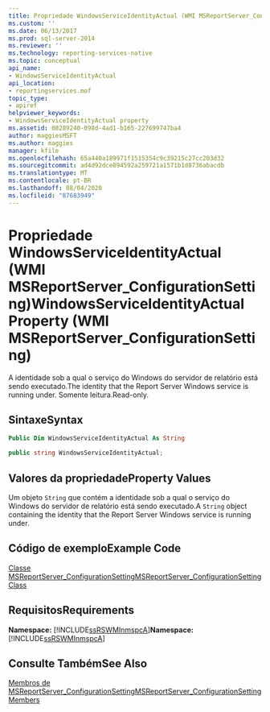 ```yaml
---
title: Propriedade WindowsServiceIdentityActual (WMI MSReportServer_ConfigurationSetting) | Microsoft Docs
ms.custom: ''
ms.date: 06/13/2017
ms.prod: sql-server-2014
ms.reviewer: ''
ms.technology: reporting-services-native
ms.topic: conceptual
api_name:
- WindowsServiceIdentityActual
api_location:
- reportingservices.mof
topic_type:
- apiref
helpviewer_keywords:
- WindowsServiceIdentityActual property
ms.assetid: 08289240-098d-4ad1-b165-227699747ba4
author: maggiesMSFT
ms.author: maggies
manager: kfile
ms.openlocfilehash: 65a440a189971f1515354c9c39215c27cc203d32
ms.sourcegitcommit: ad4d92dce894592a259721a1571b1d8736abacdb
ms.translationtype: MT
ms.contentlocale: pt-BR
ms.lasthandoff: 08/04/2020
ms.locfileid: "87683949"
---
```

# <a name="windowsserviceidentityactual-property-wmi-msreportserver_configurationsetting"></a><span data-ttu-id="02b7e-102">Propriedade WindowsServiceIdentityActual (WMI MSReportServer_ConfigurationSetting)</span><span class="sxs-lookup"><span data-stu-id="02b7e-102">WindowsServiceIdentityActual Property (WMI MSReportServer_ConfigurationSetting)</span></span>
  <span data-ttu-id="02b7e-103">A identidade sob a qual o serviço do Windows do servidor de relatório está sendo executado.</span><span class="sxs-lookup"><span data-stu-id="02b7e-103">The identity that the Report Server Windows service is running under.</span></span> <span data-ttu-id="02b7e-104">Somente leitura.</span><span class="sxs-lookup"><span data-stu-id="02b7e-104">Read-only.</span></span>  
  
## <a name="syntax"></a><span data-ttu-id="02b7e-105">Sintaxe</span><span class="sxs-lookup"><span data-stu-id="02b7e-105">Syntax</span></span>  
  
```vb  
Public Dim WindowsServiceIdentityActual As String  
```  
  
```csharp  
public string WindowsServiceIdentityActual;  
```  
  
## <a name="property-values"></a><span data-ttu-id="02b7e-106">Valores da propriedade</span><span class="sxs-lookup"><span data-stu-id="02b7e-106">Property Values</span></span>  
 <span data-ttu-id="02b7e-107">Um objeto `String` que contém a identidade sob a qual o serviço do Windows do servidor de relatório está sendo executado.</span><span class="sxs-lookup"><span data-stu-id="02b7e-107">A `String` object containing the identity that the Report Server Windows service is running under.</span></span>  
  
## <a name="example-code"></a><span data-ttu-id="02b7e-108">Código de exemplo</span><span class="sxs-lookup"><span data-stu-id="02b7e-108">Example Code</span></span>  
 [<span data-ttu-id="02b7e-109">Classe MSReportServer_ConfigurationSetting</span><span class="sxs-lookup"><span data-stu-id="02b7e-109">MSReportServer_ConfigurationSetting Class</span></span>](msreportserver-configurationsetting-class.md)  
  
## <a name="requirements"></a><span data-ttu-id="02b7e-110">Requisitos</span><span class="sxs-lookup"><span data-stu-id="02b7e-110">Requirements</span></span>  
 <span data-ttu-id="02b7e-111">**Namespace:** [!INCLUDE[ssRSWMInmspcA](../../includes/ssrswminmspca-md.md)]</span><span class="sxs-lookup"><span data-stu-id="02b7e-111">**Namespace:** [!INCLUDE[ssRSWMInmspcA](../../includes/ssrswminmspca-md.md)]</span></span>  
  
## <a name="see-also"></a><span data-ttu-id="02b7e-112">Consulte Também</span><span class="sxs-lookup"><span data-stu-id="02b7e-112">See Also</span></span>  
 [<span data-ttu-id="02b7e-113">Membros de MSReportServer_ConfigurationSetting</span><span class="sxs-lookup"><span data-stu-id="02b7e-113">MSReportServer_ConfigurationSetting Members</span></span>](msreportserver-configurationsetting-members.md)  
  
  
